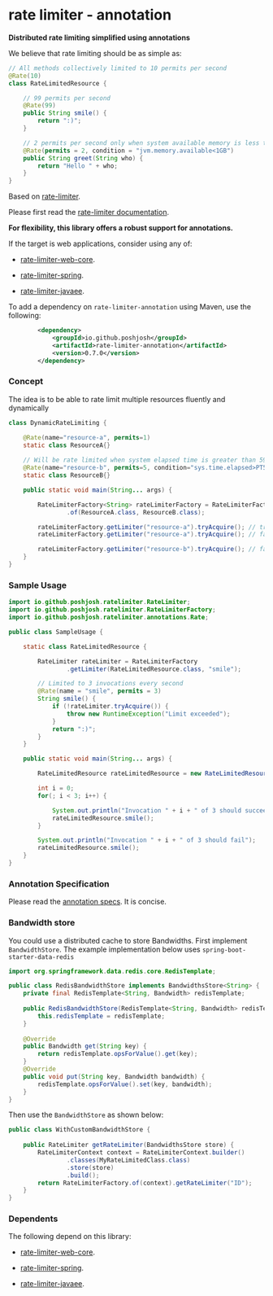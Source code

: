 # rate limiter - annotation

__Distributed rate limiting simplified using annotations__

We believe that rate limiting should be as simple as:

```java
// All methods collectively limited to 10 permits per second
@Rate(10)
class RateLimitedResource {

    // 99 permits per second
    @Rate(99)
    public String smile() {
        return ":)";
    }

    // 2 permits per second only when system available memory is less than 1GB
    @Rate(permits = 2, condition = "jvm.memory.available<1GB") 
    public String greet(String who) {
        return "Hello " + who;
    }
}
```

Based on [rate-limiter](https://github.com/poshjosh/rate-limiter).

Please first read the [rate-limiter documentation](https://github.com/poshjosh/rate-limiter).

__For flexibility, this library offers a robust support for annotations.__

If the target is web applications, consider using any of:

- [rate-limiter-web-core](https://github.com/poshjosh/rate-limiter-web-core).

- [rate-limiter-spring](https://github.com/poshjosh/rate-limiter-spring).

- [rate-limiter-javaee](https://github.com/poshjosh/rate-limiter-javaee).

To add a dependency on `rate-limiter-annotation` using Maven, use the following:

```xml
        <dependency>
            <groupId>io.github.poshjosh</groupId>
            <artifactId>rate-limiter-annotation</artifactId>
            <version>0.7.0</version> 
        </dependency>
```

### Concept 

The idea is to be able to rate limit multiple resources fluently and dynamically

```java
class DynamicRateLimiting {

    @Rate(name="resource-a", permits=1)
    static class ResourceA{}
    
    // Will be rate limited when system elapsed time is greater than 59 seconds
    @Rate(name="resource-b", permits=5, condition="sys.time.elapsed>PT59S")
    static class ResourceB{}

    public static void main(String... args) {

        RateLimiterFactory<String> rateLimiterFactory = RateLimiterFactory
                .of(ResourceA.class, ResourceB.class);

        rateLimiterFactory.getLimiter("resource-a").tryAcquire(); // true
        rateLimiterFactory.getLimiter("resource-a").tryAcquire(); // false

        rateLimiterFactory.getLimiter("resource-b").tryAcquire(); // false
    }
}
```


### Sample Usage

```java
import io.github.poshjosh.ratelimiter.RateLimiter;
import io.github.poshjosh.ratelimiter.RateLimiterFactory;
import io.github.poshjosh.ratelimiter.annotations.Rate;

public class SampleUsage {

    static class RateLimitedResource {

        RateLimiter rateLimiter = RateLimiterFactory
                .getLimiter(RateLimitedResource.class, "smile");

        // Limited to 3 invocations every second
        @Rate(name = "smile", permits = 3)
        String smile() {
            if (!rateLimiter.tryAcquire()) {
                throw new RuntimeException("Limit exceeded");
            }
            return ":)";
        }
    }

    public static void main(String... args) {

        RateLimitedResource rateLimitedResource = new RateLimitedResource();

        int i = 0;
        for(; i < 3; i++) {

            System.out.println("Invocation " + i + " of 3 should succeed");
            rateLimitedResource.smile();
        }

        System.out.println("Invocation " + i + " of 3 should fail");
        rateLimitedResource.smile();
    }
}
```

### Annotation Specification

Please read the [annotation specs](docs/ANNOTATION_SPECS.md). It is concise.

### Bandwidth store

You could use a distributed cache to store Bandwidths. First implement
`BandwidthStore`. The example implementation below uses `spring-boot-starter-data-redis`

```java
import org.springframework.data.redis.core.RedisTemplate;

public class RedisBandwidthStore implements BandwidthsStore<String> {
    private final RedisTemplate<String, Bandwidth> redisTemplate;
    
    public RedisBandwidthStore(RedisTemplate<String, Bandwidth> redisTemplate) {
        this.redisTemplate = redisTemplate;
    }
    
    @Override 
    public Bandwidth get(String key) {
        return redisTemplate.opsForValue().get(key);
    }
    @Override 
    public void put(String key, Bandwidth bandwidth) {
        redisTemplate.opsForValue().set(key, bandwidth);
    }
}
```

Then use the `BandwidthStore` as shown below:

```java
public class WithCustomBandwidthStore {
    
    public RateLimiter getRateLimiter(BandwidthsStore store) {
        RateLimiterContext context = RateLimiterContext.builder()
                .classes(MyRateLimitedClass.class)
                .store(store)
                .build();
        return RateLimiterFactory.of(context).getRateLimiter("ID");
    }
}
```

### Dependents

The following depend on this library:

- [rate-limiter-web-core](https://github.com/poshjosh/rate-limiter-web-core).

- [rate-limiter-spring](https://github.com/poshjosh/rate-limiter-spring).

- [rate-limiter-javaee](https://github.com/poshjosh/rate-limiter-javaee).
